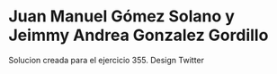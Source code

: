 # Juan Manuel Gómez Solano y Jeimmy Andrea Gonzalez Gordillo 
Solucion creada para el ejercicio 355. Design Twitter

